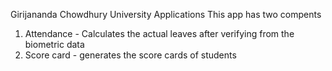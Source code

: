 Girijananda Chowdhury University Applications
This app has two compents
1. Attendance - Calculates the actual leaves after verifying from the biometric data
2. Score card - generates the score cards of students

